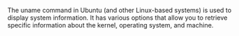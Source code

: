 The uname command in Ubuntu (and other Linux-based systems) is used to display system information. It has various options that allow you to retrieve specific information about the kernel, operating system, and machine.
